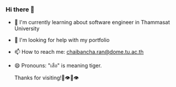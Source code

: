 ### Hi there 👋
- 🌱 I'm currently learning about software engineer in Thammasat University
- 🤔 I'm looking for help with my portfolio
- 📫 How to reach me: chaibancha.ran@dome.tu.ac.th
- 😄 Pronouns: "เสือ" is meaning tiger.

  Thanks for visiting!💪👁👄👁
<!--
**Chaibancha/Chaibancha** is a ✨ _special_ ✨ repository because its `README.md` (this file) appears on your GitHub profile.

Here are some ideas to get you started:

- 🔭 I’m currently working on ...
- 🌱 I’m currently learning ...
- 👯 I’m looking to collaborate on ...
- 🤔 I’m looking for help with ...
- 💬 Ask me about ...
- 📫 How to reach me: ...
- 😄 Pronouns: ...
- ⚡ Fun fact: ...
-->
